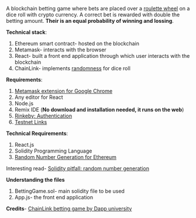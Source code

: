 A blockchain betting game where bets are placed over a [roulette wheel](https://en.wikipedia.org/wiki/Roulette) on a dice roll with crypto currency. A correct bet is rewarded with double the betting amount. **Their is an equal probability of winning and lossing**.

**Technical stack**:
1. Ethereum smart contract- hosted on the blockchain
2. Metamask- interacts with the browser
3. React- built a front end application through which user interacts with the blockchain
4. ChainLink- implements [randomness](https://docs.chain.link/docs/get-a-random-number/) for dice roll

**Requirements**:
1. [Metamask extension for Google Chrome](https://chrome.google.com/webstore/detail/metamask/nkbihfbeogaeaoehlefnkodbefgpgknn?hl=en)
2. Any editor for React
3. Node.js
4. Remix IDE (**No download and installation needed, it runs on the web**)
5. [Rinkeby: Authentication](https://faucet.rinkeby.io/)
6. [Testnet Links](https://faucets.chain.link/)

**Technical Requirements**:
1. React.js
2. Solidity Programming Language
3. [Random Number Generation for Ethereum](https://blog.chain.link/random-number-generation-solidity/)

Interesting read- [Solidity pitfall: random number generation](https://www.sitepoint.com/solidity-pitfalls-random-number-generation-for-ethereum/)

**Understanding the files**

1. BettingGame.sol- main solidity file to be used
2. App.js- the front end application

**Credits**- [ChainLink betting game by Dapp university](https://github.com/dappuniversity/chainlink_betting_game)

